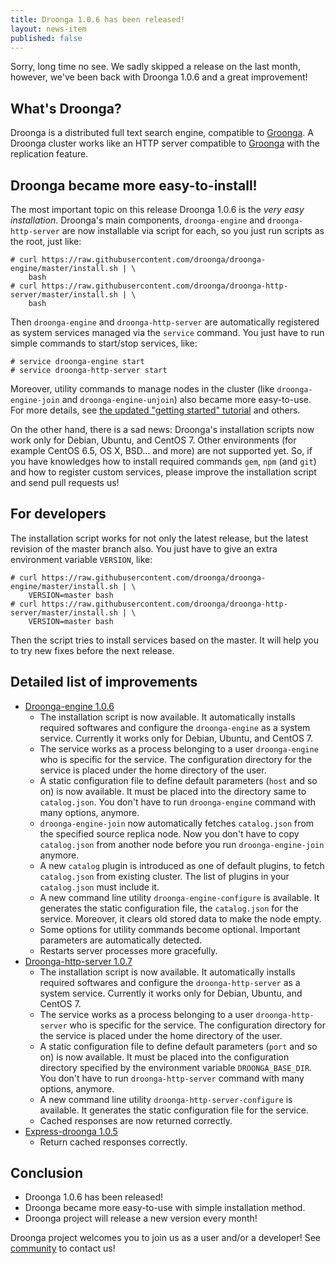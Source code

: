```yaml
---
title: Droonga 1.0.6 has been released!
layout: news-item
published: false
---
```


Sorry, long time no see.
We sadly skipped a release on the last month, however, we've been back with Droonga 1.0.6 and a great improvement!

## What's Droonga?

Droonga is a distributed full text search engine, compatible to [Groonga][groonga].
A Droonga cluster works like an HTTP server compatible to [Groonga][groonga] with the replication feature.

## Droonga became more easy-to-install!

The most important topic on this release Droonga 1.0.6 is the *very easy installation*.
Droonga's main components, `droonga-engine` and `droonga-http-server` are now installable via script for each, so you just run scripts as the root, just like:

~~~
# curl https://raw.githubusercontent.com/droonga/droonga-engine/master/install.sh | \
    bash
# curl https://raw.githubusercontent.com/droonga/droonga-http-server/master/install.sh | \
    bash
~~~

Then `droonga-engine` and `droonga-http-server` are automatically registered as system services managed via the `service` command.
You just have to run simple commands to start/stop services, like:

~~~
# service droonga-engine start
# service droonga-http-server start
~~~

Moreover, utility commands to manage nodes in the cluster (like `droonga-engine-join` and `droonga-engine-unjoin`) also became more easy-to-use.
For more details, see [the updated "getting started" tutorial](/tutorial/1.0.6/groonga) and others.

On the other hand, there is a sad news:
Droonga's installation scripts now work only for Debian, Ubuntu, and CentOS 7.
Other environments (for example CentOS 6.5, OS X, BSD... and more) are not supported yet.
So, if you have knowledges how to install required commands `gem`, `npm` (and `git`) and how to register custom services, please improve the installation script and send pull requests us!

## For developers

The installation script works for not only the latest release, but the latest revision of the master branch also.
You just have to give an extra environment variable `VERSION`, like:

~~~
# curl https://raw.githubusercontent.com/droonga/droonga-engine/master/install.sh | \
    VERSION=master bash
# curl https://raw.githubusercontent.com/droonga/droonga-http-server/master/install.sh | \
    VERSION=master bash
~~~

Then the script tries to install services based on the master.
It will help you to try new fixes before the next release.

## Detailed list of improvements

 * [Droonga-engine 1.0.6][droonga-engine]
   * The installation script is now available.
     It automatically installs required softwares and configure the `droonga-engine` as a system service.
     Currently it works only for Debian, Ubuntu, and CentOS 7.
   * The service works as a process belonging to a user `droonga-engine` who is specific for the service.
     The configuration directory for the service is placed under the home directory of the user.
   * A static configuration file to define default parameters (`host` and so on) is now available.
     It must be placed into the directory same to `catalog.json`.
     You don't have to run `droonga-engine` command with many options, anymore.
   * `droonga-engine-join` now automatically fetches `catalog.json` from the specified source replica node.
     Now you don't have to copy `catalog.json` from another node before you run `droonga-engine-join` anymore.
   * A new `catalog` plugin is introduced as one of default plugins, to fetch `catalog.json` from existing cluster.
     The list of plugins in your `catalog.json` must include it.
   * A new command line utility `droonga-engine-configure` is available.
     It generates the static configuration file, the `catalog.json` for the service.
     Moreover, it clears old stored data to make the node empty.
   * Some options for utility commands become optional.
     Important parameters are automatically detected.
   * Restarts server processes more gracefully.
 * [Droonga-http-server 1.0.7][droonga-http-server]
   * The installation script is now available.
     It automatically installs required softwares and configure the `droonga-http-server` as a system service.
     Currently it works only for Debian, Ubuntu, and CentOS 7.
   * The service works as a process belonging to a user `droonga-http-server` who is specific for the service.
     The configuration directory for the service is placed under the home directory of the user.
   * A static configuration file to define default parameters (`port` and so on) is now available.
     It must be placed into the configuration directory specified by the environment variable `DROONGA_BASE_DIR`.
     You don't have to run `droonga-http-server` command with many options, anymore.
   * A new command line utility `droonga-http-server-configure` is available.
     It generates the static configuration file for the service.
   * Cached responses are now returned correctly.
 * [Express-droonga 1.0.5][express-droonga]
   * Return cached responses correctly.

## Conclusion

 * Droonga 1.0.6 has been released!
 * Droonga became more easy-to-use with simple installation method.
 * Droonga project will release a new version every month!

Droonga project welcomes you to join us as a user and/or a developer! See [community][] to contact us!

  [community]: /community/
  [overview]: /overview/
  [tutorial]: /tutorial/groonga/
  [groonga]: http://groonga.org/
  [droonga-engine]: https://github.com/droonga/droonga-engine
  [droonga-http-server]: https://github.com/droonga/droonga-http-server
  [express-droonga]: https://github.com/droonga/express-droonga
